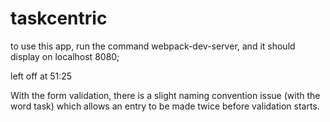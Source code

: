 # taskcentric
to use this app, run the command webpack-dev-server, and it should display on localhost 8080;

left off at 51:25

With the form validation, there is a slight naming convention issue (with the word task) which allows an entry to be made twice before validation starts.